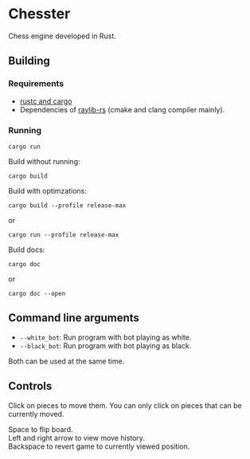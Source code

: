 # Chesster
Chess engine developed in Rust.

## Building
### Requirements
- [rustc and cargo](https://www.rust-lang.org/tools/install)
- Dependencies of [raylib-rs](https://github.com/deltaphc/raylib-rs) (cmake and clang compiler mainly).

### Running
```
cargo run
```

Build without running:
```
cargo build
```

Build with optimzations:
```
cargo build --profile release-max
```
or
```
cargo run --profile release-max
```

Build docs:
```
cargo doc
```
or
```
cargo doc --open
```

## Command line arguments
- `--white_bot`: Run program with bot playing as white.
- `--black_bot`: Run program with bot playing as black.  

Both can be used at the same time.

## Controls
Click on pieces to move them. You can only click on pieces that can be currently moved.

Space to flip board.  
Left and right arrow to view move history.  
Backspace to revert game to currently viewed position.
